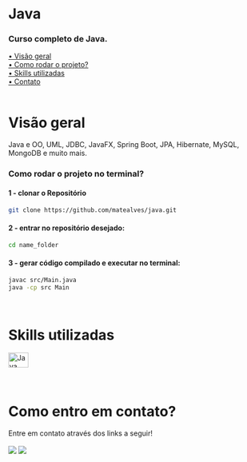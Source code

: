 # Java

### Curso completo de Java.

[• Visão geral](#review)<br>
[• Como rodar o projeto?](#start)<br>
[• Skills utilizadas](#leng)<br>
[• Contato](#contato)<br>
<br>

<p id="review"></p>

# Visão geral

Java e OO, UML, JDBC, JavaFX, Spring Boot, JPA, Hibernate, MySQL, MongoDB e muito mais.
<br>

<!-- #### [Deploy do projeto (preview)](link)<br><br> -->

<p id="start"></p>

### Como rodar o projeto no terminal?

#### 1 - clonar o Repositório

```sh
git clone https://github.com/matealves/java.git
```

#### 2 - entrar no repositório desejado:

```sh
cd name_folder
```

#### 3 - gerar código compilado e executar no terminal:

```sh
javac src/Main.java
java -cp src Main
```

<br>

<p id="leng"></p>

# Skills utilizadas

<p>
  <img align="center" title="Java" height="30" width="40" src="https://cdn.jsdelivr.net/gh/devicons/devicon/icons/java/java-original.svg">
  <!-- <img align="center" title="NextJS" height="30" width="40" src="https://cdn.jsdelivr.net/gh/devicons/devicon@latest/icons/nextjs/nextjs-original.svg">
  <img align="center" title="TypeScript" height="30" width="40" src="https://cdn.jsdelivr.net/gh/devicons/devicon/icons/typescript/typescript-original.svg">
  <img align="center" title="Docker" height="40" width="40" src="https://cdn.jsdelivr.net/gh/devicons/devicon/icons/docker/docker-original.svg">
  <img align="center" title="Cypress" height="30" width="40" src="https://cdn.jsdelivr.net/gh/devicons/devicon@latest/icons/cypressio/cypressio-original.svg"> -->
</p>

<br>

<p id="contato"></p>

# Como entro em contato?

Entre em contato através dos links a seguir!
<br>
<br>
<a href="https://www.linkedin.com/in/mateusalvesds/" target="_blank"><img src="https://img.shields.io/badge/-LinkedIn-%230077B5?style=for-the-badge&logo=linkedin&logoColor=white" target="_blank"></a>
<a href = "mailto:contatomateusalves@hotmail.com"><img src="https://img.shields.io/badge/Microsoft_Outlook-0078D4?style=for-the-badge&logo=microsoft-outlook&logoColor=white" target="_blank"></a>

</p>
<br>

